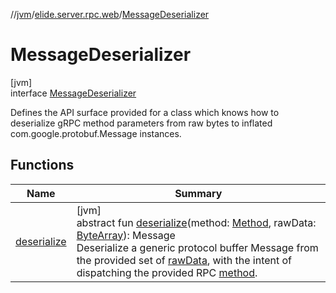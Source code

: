 //[jvm](../../../index.md)/[elide.server.rpc.web](../index.md)/[MessageDeserializer](index.md)

# MessageDeserializer

[jvm]\
interface [MessageDeserializer](index.md)

Defines the API surface provided for a class which knows how to deserialize gRPC method parameters from raw bytes to inflated com.google.protobuf.Message instances.

## Functions

| Name | Summary |
|---|---|
| [deserialize](deserialize.md) | [jvm]<br>abstract fun [deserialize](deserialize.md)(method: [Method](https://docs.oracle.com/javase/8/docs/api/java/lang/reflect/Method.html), rawData: [ByteArray](https://kotlinlang.org/api/latest/jvm/stdlib/kotlin/-byte-array/index.html)): Message<br>Deserialize a generic protocol buffer Message from the provided set of [rawData](deserialize.md), with the intent of dispatching the provided RPC [method](deserialize.md). |
